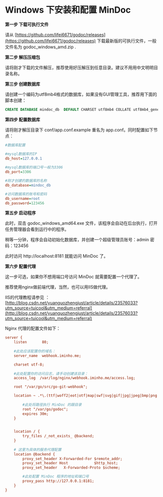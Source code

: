 # Windows 下安装和配置 MinDoc

**第一步 下载可执行文件**

请从 [https://github.com/lifei6671/godoc/releases](https://github.com/lifei6671/godoc/releases)  下载最新版的可执行文件，一般文件名为 godoc_windows_amd.zip .

**第二步 解压压缩包**

请将刚才下载的文件解压，推荐使用好压解压到任意目录。建议不用用中文明明目录名称。

**第三步 创建数据库**

请创建一个编码为utf8mb4格式的数据库，如果没有GUI管理工具，推荐用下面的脚本创建：

```sql
CREATE DATABASE mindoc_db  DEFAULT CHARSET utf8mb4 COLLATE utf8mb4_general_ci;
```

**第四步 配置数据库**

请将刚才解压目录下 conf/app.conf.example 重名为 app.conf。同时配置如下节点：

```ini
#数据库配置

#mysql数据库的IP
db_host=127.0.0.1
        
#mysql数据库的端口号一般为3306
db_port=3306

#刚才创建的数据库的名称
db_database=mindoc_db

#访问数据库的账号和密码
db_username=root
db_password=123456

```

**第五步 启动程序**

此时，双击 godoc_windows_amd64.exe 文件，该程序会自动在后台执行，打开任务管理器会看到运行中的程序。

稍等一分钟，程序会自动初始化数据库，并创建一个超级管理员账号：admin 密码：123456

此时访问 http://localhost:8181 就能访问 MinDoc 了。

**第六步 配置代理**

这一步可选，如果你不想用端口号访问 MinDoc 就需要配置一个代理了。

推荐使用nginx做前端代理，当然，也可以用IIS做代理。

IIS的代理教程请参见 ： [http://blog.csdn.net/yuanguozhengjust/article/details/23576033?utm_source=tuicool&utm_medium=referral](http://blog.csdn.net/yuanguozhengjust/article/details/23576033?utm_source=tuicool&utm_medium=referral)

Nginx 代理的配置文件如下：

```ini
server {
    listen       80;
    
    #此处应该配置你的域名：
    server_name  webhook.iminho.me;

    charset utf-8;
    
    #此处配置你的访问日志，请手动创建该目录：
    access_log  /var/log/nginx/webhook.iminho.me/access.log;

    root "/var/go/src/go-git-webhook";

    location ~ .*\.(ttf|woff2|eot|otf|map|swf|svg|gif|jpg|jpeg|bmp|png|ico|txt|js|css)$ {
    
        #此处将路径执行 MinDoc 的跟目录
        root "/var/go/godoc";
        expires 30m;
    }
    

    location / {
        try_files /_not_exists_ @backend;
    }
    
    # 这里为具体的服务代理配置
    location @backend {
        proxy_set_header X-Forwarded-For $remote_addr;
        proxy_set_header Host            $http_host;
        proxy_set_header   X-Forwarded-Proto $scheme;

        #此处配置 MinDoc 程序的地址和端口号
        proxy_pass http://127.0.0.1:8181;
    }
}

```